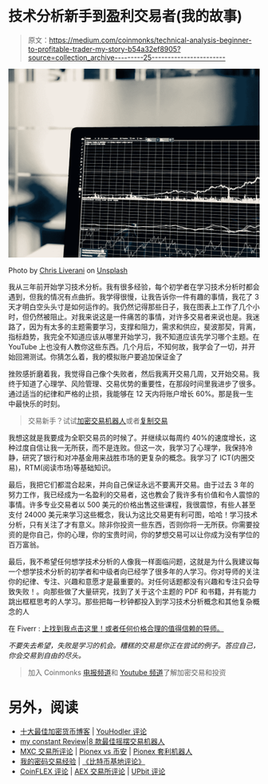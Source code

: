 # 技术分析新手到盈利交易者(我的故事)

> 原文：<https://medium.com/coinmonks/technical-analysis-beginner-to-profitable-trader-my-story-b54a32ef8905?source=collection_archive---------25----------------------->

![](img/26405db72a9b8e452535cde9e30cb075.png)

Photo by [Chris Liverani](https://unsplash.com/@chrisliverani?utm_source=medium&utm_medium=referral) on [Unsplash](https://unsplash.com?utm_source=medium&utm_medium=referral)

我从三年前开始学习技术分析。我有很多经验，每个初学者在学习技术分析时都会遇到，但我的情况有点曲折。我学得很慢，让我告诉你一件有趣的事情，我花了 3 天才明白空头头寸是如何运作的。我仍然记得那些日子，我在图表上工作了几个小时，但仍然被阻止。对我来说这是一件痛苦的事情，对许多交易者来说也是。我迷路了，因为有太多的主题需要学习，支撑和阻力，需求和供应，斐波那契，背离，指标趋势，我完全不知道应该从哪里开始学习，我不知道应该先学习哪个主题。在 YouTube 上也没有人教你这些东西。几个月后，不知何故，我学会了一切，并开始回溯测试。你猜怎么着，我的模拟账户要追加保证金了

挫败感折磨着我，我觉得自己像个失败者，然后我离开交易几周，又开始交易。我终于知道了心理学、风险管理、交易优势的重要性，在那段时间里我进步了很多。通过适当的纪律和严格的止损，我能够在 12 天内将账户增长 60%。那是我一生中最快乐的时刻。

> 交易新手？试试[加密交易机器人](/coinmonks/crypto-trading-bot-c2ffce8acb2a)或者[复制交易](/coinmonks/top-10-crypto-copy-trading-platforms-for-beginners-d0c37c7d698c)

我想这就是我要成为全职交易员的时候了。并继续以每周约 40%的速度增长，这种过度自信让我一无所获，而不是连败。但这一次，我学习了心理学，我保持冷静，研究了银行和对冲基金用来战胜市场的更复杂的概念。我学习了 ICT(内圈交易)，RTM(阅读市场)等基础知识。

最后，我把它们都混合起来，并向自己保证永远不要离开交易。由于过去 3 年的努力工作，我已经成为一名盈利的交易者，这也教会了我许多有价值和令人震惊的事情。许多专业交易者以 500 美元的价格出售这些课程，我很震惊，有些人甚至支付 24000 美元来学习这些概念，我认为这比交易更有利可图，哈哈！学习技术分析，只有关注了才有意义。除非你投资一些东西，否则你将一无所获。你需要投资的是你自己，你的心理，你的宝贵时间，你的梦想交易可以让你成为没有学位的百万富翁。

最后，我不希望任何想学技术分析的人像我一样面临问题，这就是为什么我建议每一个想学技术分析的初学者和中级者向已经学了很多年的人学习。你对导师的关注你的纪律、专注、兴趣和意愿才是最重要的。对任何话题都没有兴趣和专注只会导致失败！。向那些做了大量研究，找到了关于这个主题的 PDF 和书籍，并有能力跳出框框思考的人学习。那些把每一秒钟都投入到学习技术分析概念和其他复杂概念的人

在 Fiverr : [上找到我点击这里！或者任何价格合理的值得信赖的导师。](https://www.fiverr.com/anjerry356/provide-you-resources-to-learn-advanced-technical-analysis?context_referrer=user_page&ref_ctx_id=03a833fdc633d9b213d5cdf597b48584&pckg_id=1&pos=1&seller_online=true&imp_id=18506cca-b271-41fb-b1c2-b7118f2afb8c)

*不要失去希望，失败是学习的机会。糟糕的交易是你正在尝试的例子。答应自己，你会交易到自由的尽头。*

> 加入 Coinmonks [电报频道](https://t.me/coincodecap)和 [Youtube 频道](https://www.youtube.com/c/coinmonks/videos)了解加密交易和投资

# 另外，阅读

*   [十大最佳加密货币博客](https://coincodecap.com/best-cryptocurrency-blogs) | [YouHodler 评论](https://coincodecap.com/youhodler-review)
*   [my constant Review](https://coincodecap.com/myconstant-review)|[8 款最佳摇摆交易机器人](https://coincodecap.com/best-swing-trading-bots)
*   [MXC 交易所评论](/coinmonks/mxc-exchange-review-3af0ec1cba8c) | [Pionex vs 币安](https://coincodecap.com/pionex-vs-binance) | [Pionex 套利机器人](https://coincodecap.com/pionex-arbitrage-bot)
*   [我的密码交易经验](/coinmonks/my-experience-with-crypto-copy-trading-d6feb2ce3ac5) | [《比特币基地评论》](/coinmonks/coinbase-review-6ef4e0f56064)
*   [CoinFLEX 评论](https://coincodecap.com/coinflex-review) | [AEX 交易所评论](https://coincodecap.com/aex-exchange-review) | [UPbit 评论](https://coincodecap.com/upbit-review)